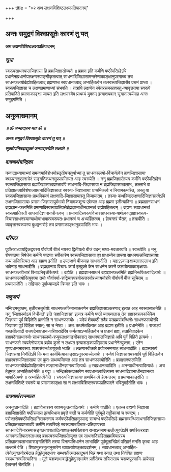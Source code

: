 +++
title = "०२ अथ लक्षणविशिष्टलक्ष्यप्रतिपादनम्"

+++


## अन्तः समुद्रगं विश्वप्रसूतेः कारणं तु यत्

**अथ लक्षणविशिष्टलक्ष्यप्रतिपादनम्**

### ***सुधा***

स्वरूपसाधनफलजिज्ञासा हि ब्रह्मजिज्ञासोच्यते ॥ ब्रह्मण इति कर्मणि षष्ठीपरिग्रहेऽपि प्रधानेनाप्रधानोपलक्षणस्याङ्गीकृतत्वात् साधनादिजिज्ञासामन्तरेणाकाङ्क्षानुपरमाच्च तत्र साधनफलयोर्ब्रह्मोपहितत्वाद् ब्रह्मणश्च स्वप्रधानात्वाद् अभ्यर्हितत्वेन तत्स्वरूपजिज्ञासैव प्रथमं प्राप्ता । स्वरूपजिज्ञासा च लक्षणप्रमाणाभ्यां संभवति । तत्रापि लक्षणेन स्वेतरसमस्तवस्तु-व्यावृत्ततया स्वरूपे प्रतिपादिते प्रमाणाकाङ्क्षा जायत इति लक्षणस्यैव प्राथम्यं युक्तम् इत्याशयवान् सूत्रातात्पर्यमाह अन्तः समुद्रगमिति ।

## **अनुव्याख्यानम्**

***॥ ॐ जन्माद्यस्य यतः ॐ ॥***

***अन्तः समुद्रगं विश्वप्रसूतेः कारणं तु यत् ॥***

***सूक्तोपनिषदाद्युक्तं जन्माद्यस्येति लक्ष्यते ॥***

### ***वाक्यार्थचन्द्रिका***

नन्वाद्याध्यायाभ्यां समन्वयाविरोधयोस्तृतीयचतुर्थाभ्यां तु साधनफलयो-र्विचार्यत्वेन ब्रह्मजिज्ञासायाः क्वाप्यननुष्ठानान्नेदं सङ्गतिकथनमुपपन्नमित्यत आह स्वरूपेति ॥ ननु ब्रह्मजिज्ञासेत्यत्र कर्मणि षष्ठीपरिग्रहेण स्वरूपजिज्ञासाया ब्रह्मजिज्ञासात्वप्राप्तावपि साधनादि-जिज्ञासाया न ब्रह्मजिज्ञासात्वलाभः, तल्लाभे वा प्रतिज्ञातत्वाविशेषात्साधनादिजिज्ञासातः स्वरूप-जिज्ञासायाः प्राथमिकत्वे न नियामकमस्ति, अस्तु वा स्वरूपजिज्ञासायाः प्राथमिकत्वं लक्षणादि-जिज्ञासायास्तु किमायातम् । तस्याः कथञ्चिल्लक्षणादिजिज्ञासात्वेऽपि लक्षणजिज्ञासायाः प्रमाण-जिज्ञासापूर्वभावो नियामकशून्य एवेत्यत आह ब्रह्मण इतीत्यादिना ॥ ब्रह्मज्ञानसाधनं ब्रह्मज्ञान-फलमिति प्रमाणादिस्वरूपप्रतिपत्तेर्ब्रह्मज्ञानाधीनज्ञानत्वं ब्रह्मोपहितत्वम् । ब्रह्मणः स्वप्रधानत्वं स्वरूपप्रतिपत्तौ साधनादिज्ञानानधीनत्वम् । प्रमाणादिस्वरूपविचारसाधनस्यान्यार्थत्ववद्ब्रह्मस्वरूप-विचारसाधनस्यान्यार्थत्वाभावात्स्वरूपतः प्रधानत्वं च अभ्यर्हितत्वम् । हेत्वन्तरं चैतत् ॥ तत्रापीति । व्यावृत्तास्वरूपस्य बुध्द्यनारोहे तत्र प्रमाणाकाङ्क्षानुदयादिति भावः ।

### ***परिमल***

पूर्वोत्तराध्यायद्विकद्वयस्य पौर्वापर्ये बीजं नयस्य द्वितीयत्वे बीजं वदन् भाष्य-मवतारयति ॥ स्वरूपेति ॥ ननु शेषषष्ठ्या निषेधेन कर्मणि षष्ट्याः स्वीकारेण स्वरूपजिज्ञासाया एव प्राधान्येन प्राप्त्या साधनफलजिज्ञासायाः कथं प्राप्तिरित्यत आह ब्रह्मण इतीति ॥ उपलक्षणे बीजमाह साधनादीति । यद्वाऽऽकाङ्क्षाबलात्तल्लाभ इति भावेनाह साधनादीति । ब्रह्मज्ञानाय विचारः कार्य इत्युक्ते केन साधनेन कस्मै फलायेत्याकाङ्क्षायाः साधनफलविचारं विनाऽनिवृत्तेरित्यर्थः । ब्रह्मेति । ब्रह्मज्ञानसाधनं ब्रह्मज्ञानफलमिति ब्रह्मनिरूपितत्वादित्यर्थः ॥ साधनफलयोरित्युक्त्या तयोः पौर्वापर्या-त्तद्विचारपरयोरूत्तरयोरध्याययोरपि पौर्वापर्ये बीजं सूचितम् ॥ प्रथमप्राप्तेति । तद्विचारः पूर्वाध्यायद्वये क्रियत इति भावः ।

### ***यादुपत्यं***

नन्विदमयुक्तम्, तृतीयचतुर्थयोः साधनफलजिमासाकरणेन ब्रह्मजिज्ञासाऽकरणाद् इत्यत आह स्वरूपसाधनेति ॥ ननु ‘जिज्ञास्योऽयं विधीयते’ इति ‘ब्रह्मजिज्ञासा’ इत्यत्र कर्मणि षष्ठी व्याख्यातास् तेन ब्रह्मस्वरूपकर्मिकैव जिज्ञासा पूर्वं विहितेति प्राप्नोति न साधनफलयोः । यदेयं शेषषष्ठी तदैव परब्रह्मसंबन्धिनोः साधनफलयोरपि जिज्ञासा पूर्वं विहिता स्यात्; सा च नेष्टा । अतः कथमेतदित्यत आह ब्रह्मण इतीति ॥ प्रधानेनेति । राजाऽयं गच्छतीत्यादौ राजपदेनाप्रधान-परिवारादेरिव कर्मतयाऽभ्यर्हितत्वेन च प्रधानं ब्रह्म, तत्प्रतिपादकेन ब्रह्मपदेनाप्रधानयोः साधनफलयो-रप्युपलक्षणाङ्गीकारात् साधनफलजिज्ञासे अपि पूर्वं विहिते इत्यर्थः । साधनफले स्वपदेनोपादाय ब्रह्मैव कुतो न लक्ष्यत इत्याशङ्कापरिहाराय प्रधानेनेत्युक्तम् । एतेन गुणप्रधानभावरूपः शक्यसंबन्धोऽप्युक्तो भवति ॥ लक्षणास्वीकारे प्रयोजनमप्याह साधनादीति । ब्रह्मस्वरूपे जिज्ञासया निर्णीतेऽपि किं मया कार्यमित्याकाङ्क्षाऽनुपरमाच्चेत्यर्थः । नन्वेवं जिज्ञासात्रयस्यापि पूर्वं विहितत्वेन ब्रह्मस्वरूपजिज्ञासाया एव कुतः प्राथम्यमित्यत आह तत्र साधनफलयोरिति । ब्रह्मज्ञानफलमिति साधनफलयोर्ब्रह्मोपहितत्वेन तज्ज्ञानाधीनज्ञानत्वादित्यर्थः ॥ स्वप्रधानत्वादिति । अनन्याधीनत्वादित्यर्थः । अत्र हेतुमाह अभ्यर्हितत्वेनेति ॥ यद्वा । चन्द्रिकोक्तप्रकारेण स्वप्रधानत्वादित्यस्य साधनादिज्ञानाधीनज्ञानत्वा भावादित्यर्थः ॥ अभ्यर्हितत्वेनेति । स्वरूपजिज्ञासायाः प्राथमिकत्वे हेत्वन्तरम् ॥ प्रमाणाकाङ्क्षेति । लक्षणविशिष्टे स्वरूपे या प्रमाणाकाङ्क्षा सा न लक्षणविशिष्टस्वरूपप्रतिपादने भवितुमर्हतीति भावः ।

### ***वाक्यार्थरत्नमाला***

अननुष्ठानादिति । ब्रह्मविचारस्य क्वाप्यकृतत्वादित्यर्थः । कर्मणि षष्ठीति । एतच्च ब्रह्मणो जिज्ञासा ब्रह्मजिज्ञासेति षष्ठीसमास इत्यभिधाय प्रवृत्ते षष्ठी च कर्मणीति पूर्वमूले तट्टीकायां च स्पष्टम् । परोक्तशेषषष्ठीपरिग्रहनिराकरणाय कर्मषष्ठीपरिग्रहमुपपाद्य सम्बन्धे षष्ठीपरिग्रहे ब्रह्मसम्बन्धिसाधनादिजिज्ञासायाः प्रतिज्ञातत्वप्राप्तावपि कर्मणि तत्परिग्रहे स्वरूपमात्रविचार-प्रतिज्ञापत्त्या साधनादिविचारस्यासङ्गतत्वापातादित्याशङ्कापरिहाराय राजाऽयमागच्छतीत्युक्तेऽपि सपरिकरराज्ञ आगमनप्रतिपादनलाभवद् ब्रह्मस्वरूपजिज्ञासेत्युक्त एव साधनादिसहितब्रह्मविचारस्य प्रतिज्ञातत्वलाभान्नासङ्गतिरिति तस्या विनाप्यभिधानेन लाभादिति पूर्वमूलाभिप्रेतं परिहारं मनसि कृत्वा आह तल्लाभे वेति । शिष्टमुत्तरमूलानुसारेण व्यावर्त्याशङ्काप्रदर्शनम् । स्वप्रधानत्वाद् अभ्यर्हित-त्वेनेत्युक्तयोरभेदान्न हेतुहेतुमद्भावः सम्भवतीत्यतस्तदुभयं भिन्नं यथा स्यात् तथा निर्वक्ति ब्रह्मणः स्वप्रधानत्वमित्यादिना । मूले चशब्दाभावाद्धेतुहेतुमद्भावेन प्रतीतेश्च तन्निरासाय चशब्दपूरणाभि-प्रायेणाह हेत्वन्तरं चैतदिति ।

